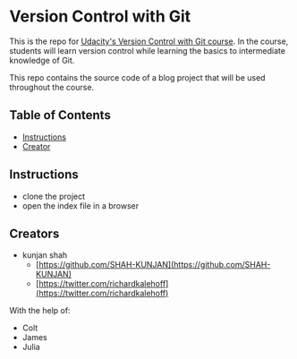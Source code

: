 # Version Control with Git

This is the repo for [Udacity's Version Control with Git course](). In the course, students will learn version control while learning the basics to intermediate knowledge of Git.

This repo contains the source code of a blog project that will be used throughout the course.

## Table of Contents

* [Instructions](#instructions)
* [Creator](#creators)

## Instructions

* clone the project
* open the index file in a browser

## Creators

* kunjan shah
    - [https://github.com/SHAH-KUNJAN](https://github.com/SHAH-KUNJAN)
    - [https://twitter.com/richardkalehoff](https://twitter.com/richardkalehoff)

With the help of:

* Colt
* James
* Julia
